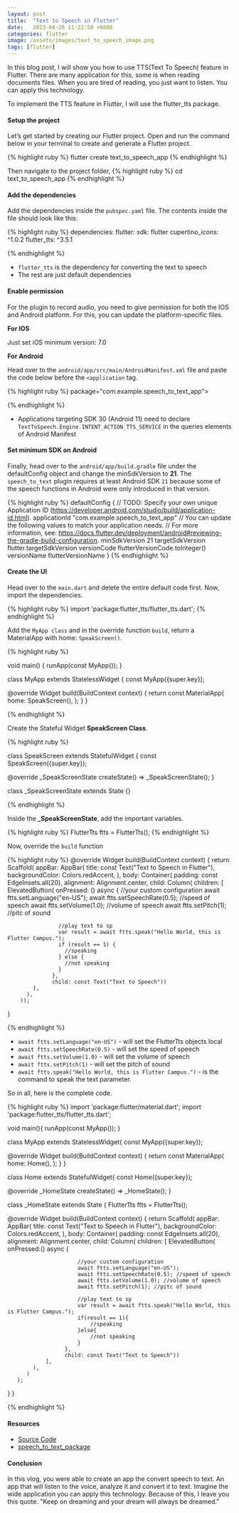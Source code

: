 ```yaml
---
layout: post
title:  "Text to Speech in Flutter"
date:   2023-04-26 11:22:58 +0800
categories: flutter
image: /assets/images/text_to_speech_image.png
tags: [flutter]
---
```



In this blog post, I will show you how to use TTS(Text To Speech) feature in Flutter. There are many application for this, some is when reading documents files. When you are tired of reading, you just want to listen. You can apply this technology.

To implement the TTS feature in Flutter, I will use the flutter_tts package. 

#### **Setup the project**

Let’s get started by creating our Flutter project. Open and run the command below in your terminal to create and generate a Flutter project.

{% highlight ruby %}
flutter create text_to_speech_app
{% endhighlight %}

Then navigate to the project folder,
{% highlight ruby %}
cd text_to_speech_app
{% endhighlight %}


#### **Add the dependencies**

Add the dependencies inside the `pubspec.yaml` file.
The contents inside the file should look like this:

{% highlight ruby %}
dependencies:
 flutter:
   sdk: flutter
 cupertino_icons: ^1.0.2
 flutter_tts: ^3.5.1

{% endhighlight %}

- `flutter_tts` is the dependency for converting the text to speech
- The rest are just default dependencies


#### **Enable permission**

For the plugin to record audio, you need to give permission for both the IOS and Android platform. For this, you can update the platform-specific files.


**For IOS**

Just set iOS minimum version: 7.0

**For Android**

Head over to the `android/app/src/main/AndroidManifest.xml` file and paste the code below before the `<application` tag.

{% highlight ruby %}
package="com.example.speech_to_text_app">
  <queries>
  <intent>
        <action android:name="android.intent.action.TTS_SERVICE" />
  </intent>
  </queries>
  <application
       android:label="speech_to_text_app"
       android:name="${applicationName}"
       android:icon="@mipmap/ic_launcher">

{% endhighlight %}

- Applications targeting SDK 30 (Android 11) need to declare `TextToSpeech.Engine.INTENT_ACTION_TTS_SERVICE` in the queries elements of Android Manifest 



#### **Set minimum SDK on Android**

Finally, head over to the `android/app/build.gradle` file under the defaultConfig object and change the minSdkVersion to **21**. The `speech_to_text` plugin requires at least Android SDK `21` because some of the speech functions in Android were only introduced in that version.

{% highlight ruby %}
   defaultConfig {
       // TODO: Specify your own unique Application ID (https://developer.android.com/studio/build/application-id.html).
       applicationId "com.example.speech_to_text_app"
       // You can update the following values to match your application needs.
       // For more information, see: https://docs.flutter.dev/deployment/android#reviewing-the-gradle-build-configuration.
       minSdkVersion 21 
       targetSdkVersion flutter.targetSdkVersion
       versionCode flutterVersionCode.toInteger()
       versionName flutterVersionName
   }
{% endhighlight %}


#### **Create the UI**

Head over to the `main.dart` and delete the entire default code first. Now, import the dependencies.

{% highlight ruby %}
import 'package:flutter_tts/flutter_tts.dart';
{% endhighlight %}

Add the `MyApp class` and in the override function `build`, return a MaterialApp with home: `SpeakScreen()`.

{% highlight ruby %}

void main() {
  runApp(const MyApp());
}

class MyApp extends StatelessWidget {
  const MyApp({super.key});

  @override
  Widget build(BuildContext context) {
    return const MaterialApp(
      home: SpeakScreen(),
    );
  }
}

{% endhighlight %}


Create the Stateful Widget **SpeakScreen Class**.

{% highlight ruby %}

class SpeakScreen extends StatefulWidget {
  const SpeakScreen({super.key});

  @override
  _SpeakScreenState createState() => _SpeakScreenState();
}

class _SpeakScreenState extends State<SpeakScreen> {}

{% endhighlight %}

Inside the **_SpeakScreenState**, add the important variables.

{% highlight ruby %}
FlutterTts ftts = FlutterTts();
{% endhighlight %}

Now, override the `build` function


{% highlight ruby %}
    @override
  Widget build(BuildContext context) {
    return Scaffold(
        appBar: AppBar(
          title: const Text("Text to Speech in Flutter"),
          backgroundColor: Colors.redAccent,
        ),
        body: Container(
          padding: const EdgeInsets.all(20),
          alignment: Alignment.center,
          child: Column(
            children: [
              ElevatedButton(
                  onPressed: () async {
                    //your custom configuration
                    await ftts.setLanguage("en-US");
                    await ftts.setSpeechRate(0.5); //speed of speech
                    await ftts.setVolume(1.0); //volume of speech
                    await ftts.setPitch(1); //pitc of sound

                    //play text to sp
                    var result = await ftts.speak("Hello World, this is Flutter Campus.");
                    if (result == 1) {
                      //speaking
                    } else {
                      //not speaking
                    }
                  },
                  child: const Text("Text to Speech"))
            ],
          ),
        ));
  }

{% endhighlight %}

- `await ftts.setLanguage("en-US")` - will set the FlutterTts objects local
- `await ftts.setSpeechRate(0.5)` - will set the speed of speech
- `await ftts.setVolume(1.0)` - will set the volume of speech
- `await ftts.setPitch(1)` - will set the pitch of sound
- `await ftts.speak("Hello World, this is Flutter Campus.")` - is the command to speak the text parameter.

So in all, here is the complete code.

{% highlight ruby %}
import 'package:flutter/material.dart';
import 'package:flutter_tts/flutter_tts.dart';

void main(){
  runApp(const MyApp());
}

class MyApp extends StatelessWidget{
  const MyApp({super.key});

  @override
  Widget build(BuildContext context) {
    return const MaterialApp(
      home: Home(),
    );
  }
}

class Home extends StatefulWidget{
  const Home({super.key});

  @override
  _HomeState createState() => _HomeState();
}

class _HomeState extends State<Home> { 
  FlutterTts ftts = FlutterTts();

  @override
  Widget build(BuildContext context) { 
    return  Scaffold(
          appBar: AppBar(
            title: const Text("Text to Speech in Flutter"),
            backgroundColor: Colors.redAccent,
          ),
          body: Container( 
            padding: const EdgeInsets.all(20),
            alignment: Alignment.center,
            child: Column(
                children: [
                    ElevatedButton(
                      onPressed:() async {

                          //your custom configuration
                          await ftts.setLanguage("en-US");
                          await ftts.setSpeechRate(0.5); //speed of speech
                          await ftts.setVolume(1.0); //volume of speech
                          await ftts.setPitch(1); //pitc of sound

                          //play text to sp
                          var result = await ftts.speak("Hello World, this is Flutter Campus.");
                          if(result == 1){
                              //speaking
                          }else{
                              //not speaking
                          }
                      }, 
                      child: const Text("Text to Speech"))
                ],
            ),
          )
       );
  }
}

{% endhighlight %}

#### **Resources**
- [Source Code][source-code]
- [speech_to_text_package][text-to-speech-package]

[source-code]: https://drive.google.com/file/d/18jhvBnboy_0QubL970m4ShuhlWTFGzv7/view?usp=sharing
[text-to-speech-package]: https://pub.dev/packages/text_to_speech

#### **Conclusion**
In this vlog, you were able to create an app the convert speech to text. An app that will listen to the voice, analyze it and convert it to text.
Imagine the wide application you can apply this technology. Because of this, I leave you this quote. "Keep on dreaming and your dream will always be dreamed."